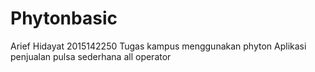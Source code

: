 # Phytonbasic
Arief Hidayat 2015142250
Tugas kampus menggunakan phyton
Aplikasi penjualan pulsa sederhana all operator
